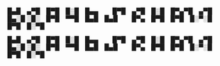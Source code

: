 █▄█ ▄▀█ █▀█ █░█ █▄▄   █▀█ ▄▀█ █░█ █▀▄▀█ ▄▀█ █▄░█
░█░ █▀█ ▀▀█ █▄█ █▄█   █▀▄ █▀█ █▀█ █░▀░█ █▀█ █░▀█

█▄█ ▄▀█ █▀█ █░█ █▄▄   █▀█ ▄▀█ █░█ █▀▄▀█ ▄▀█ █▄░█
░█░ █▀█ ▀▀█ █▄█ █▄█   █▀▄ █▀█ █▀█ █░▀░█ █▀█ █░▀█
